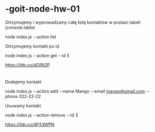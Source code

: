 # -goit-node-hw-01


Otrzymujemy i wyprowadzamy całą listę kontaktów w postaci tabeli (console.table)

node index.js --action list

Otrzymujemy kontakt po id

node index.js --action get --id 5

https://ibb.co/dGjRt2P

#

Dodajemy kontakt

node index.js --action add --name Mango --email mango@gmail.com --phone 322-22-22

Usuwamy kontakt

node index.js --action remove --id 3

https://ibb.co/4P33WPN
